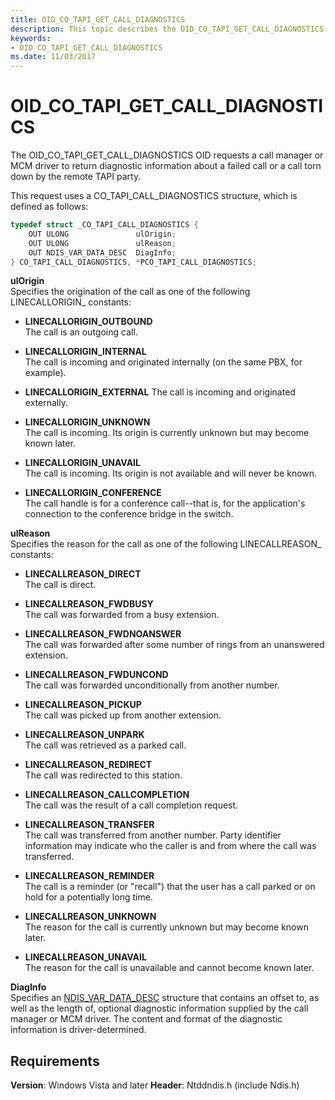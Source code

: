 ```yaml
---
title: OID_CO_TAPI_GET_CALL_DIAGNOSTICS
description: This topic describes the OID_CO_TAPI_GET_CALL_DIAGNOSTICS object identifier (OID).
keywords:
- OID_CO_TAPI_GET_CALL_DIAGNOSTICS
ms.date: 11/03/2017
---
```


# OID_CO_TAPI_GET_CALL_DIAGNOSTICS

The OID_CO_TAPI_GET_CALL_DIAGNOSTICS OID requests a call manager or MCM driver to return diagnostic information about a failed call or a call torn down by the remote TAPI party.

This request uses a CO_TAPI_CALL_DIAGNOSTICS structure, which is defined as follows:

```c++
typedef struct _CO_TAPI_CALL_DIAGNOSTICS {
    OUT ULONG               ulOrigin;
    OUT ULONG               ulReason;
    OUT NDIS_VAR_DATA_DESC  DiagInfo;
} CO_TAPI_CALL_DIAGNOSTICS, *PCO_TAPI_CALL_DIAGNOSTICS;
```

**ulOrigin**  
Specifies the origination of the call as one of the following LINECALLORIGIN_ constants: 

- **LINECALLORIGIN_OUTBOUND**  
The call is an outgoing call.

- **LINECALLORIGIN_INTERNAL**  
The call is incoming and originated internally (on the same PBX, for example).

- **LINECALLORIGIN_EXTERNAL** 
The call is incoming and originated externally.

- **LINECALLORIGIN_UNKNOWN**  
The call is incoming. Its origin is currently unknown but may become known later.

- **LINECALLORIGIN_UNAVAIL**  
The call is incoming. Its origin is not available and will never be known.

- **LINECALLORIGIN_CONFERENCE**  
The call handle is for a conference call--that is, for the application's connection to the conference bridge in the switch.

**ulReason**  
Specifies the reason for the call as one of the following LINECALLREASON_ constants: 

- **LINECALLREASON_DIRECT**  
The call is direct.

- **LINECALLREASON_FWDBUSY**  
The call was forwarded from a busy extension.

- **LINECALLREASON_FWDNOANSWER**  
The call was forwarded after some number of rings from an unanswered extension.

- **LINECALLREASON_FWDUNCOND**  
The call was forwarded unconditionally from another number.

- **LINECALLREASON_PICKUP**  
The call was picked up from another extension.

- **LINECALLREASON_UNPARK**  
The call was retrieved as a parked call.

- **LINECALLREASON_REDIRECT**  
The call was redirected to this station.

- **LINECALLREASON_CALLCOMPLETION**  
The call was the result of a call completion request.

- **LINECALLREASON_TRANSFER**  
The call was transferred from another number. Party identifier information may indicate who the caller is and from where the call was transferred.

- **LINECALLREASON_REMINDER**  
The call is a reminder (or "recall") that the user has a call parked or on hold for a potentially long time.

- **LINECALLREASON_UNKNOWN**  
The reason for the call is currently unknown but may become known later.

- **LINECALLREASON_UNAVAIL**  
The reason for the call is unavailable and cannot become known later.

**DiagInfo**  
Specifies an [NDIS_VAR_DATA_DESC](/previous-versions/windows/hardware/network/ff559020(v=vs.85)) structure that contains an offset to, as well as the length of, optional diagnostic information supplied by the call manager or MCM driver. The content and format of the diagnostic information is driver-determined.

## Requirements

**Version**: Windows Vista and later
**Header**: Ntddndis.h (include Ndis.h)

